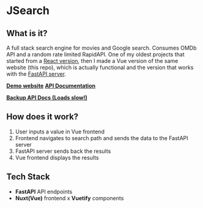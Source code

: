 # JSearch
## What is it?
A full stack search engine for movies and Google search. Consumes OMDb API and a random rate limited RapidAPI. One of my oldest projects that started from a [React version](https://github.com/lostmypillow/jsearch-react), then I made a Vue version of the same website (this repo), which is actually functional and the version that works with the [FastAPI server](https://github.com/lostmypillow/jsearch).

[**Demo website**](https://lostmypillow.github.io/jsearch-vue)
[**API Documentation**](https://jsearch.lostmypillow.duckdns.org/docs)

[**Backup API Docs (Loads slow!)**](https://jsearch.onrender.com/docs)

## How does it work?
1. User inputs a value in Vue frontend
2. Frontend navigates to search path and sends the data to the FastAPI server
3. FastAPI server sends back the results
4. Vue frontend displays the results
   
## Tech Stack
- **FastAPI** API endpoints
- **Nuxt(Vue)** frontend x **Vuetify** components
